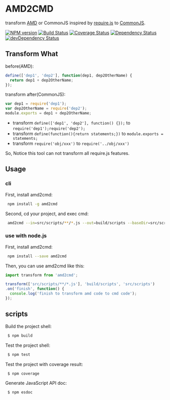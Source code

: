 # AMD2CMD

transform [AMD](https://github.com/amdjs/amdjs-api/wiki/AMD) or CommonJS inspired by [require.js](http://requirejs.org/) to [CommonJS](http://www.commonjs.org/).

[![NPM version][npm-image]][npm-url]
[![Build Status][travis-image]][travis-url]
[![Coverage Status][coveralls-image]][coveralls-url]
[![Dependency Status][depstat-image]][depstat-url]
[![devDependency Status][devdepstat-image]][devdepstat-url]

## Transform What

before(AMD):

```js
define(['dep1', 'dep2'], function(dep1, dep2OtherName) {
  return dep1 + dep2OtherName;
});
```

transform after(CommonJS):

```js
var dep1 = require('dep1');
var dep2OtherName = require('dep2');
module.exports = dep1 + dep2OtherName;
```

* transform `define(['dep1', 'dep2'], function() {});` to `require('dep1');require('dep2');`
* transform `define(function(){return statements;})` to `module.exports = statements;`
* transform `require('obj/xxx')` to `require('../obj/xxx')`

So, Notice this tool can not transform all require.js features.

## Usage

### cli

First, install amd2cmd:

```bash
 npm install -g amd2cmd
```

Second, cd your project, and exec cmd:

```bash
 amd2cmd --in=src/scripts/**/*.js --out=build/scripts --baseDir=src/scripts
```

### use with node.js

First, install amd2cmd:

```bash
 npm install --save amd2cmd
```

Then, you can use amd2cmd like this:

```js
import transform from 'amd2cmd';

transform(['src/scripts/**/*.js'], 'build/scripts', 'src/scripts')
.on('finish', function() {
  console.log('finish to transform amd code to cmd code');
});
```

## scripts

Build the project shell:

```bash
 $ npm build
```

Test the project shell:

```bash
 $ npm test
```

Test the project with coverage result:

```bash
 $ npm coverage
```

Generate JavaScript API doc:

```bash
 $ npm esdoc
```

[npm-image]: https://badge.fury.io/js/amd2cmd.svg
[npm-url]: https://npmjs.org/package/amd2cmd
[travis-image]: https://travis-ci.org/sinolz/amd2cmd.svg?branch=master
[travis-url]: https://travis-ci.org/sinolz/amd2cmd
[coveralls-image]: https://coveralls.io/repos/github/sinolz/amd2cmd/badge.svg?branch=master
[coveralls-url]: https://coveralls.io/github/sinolz/amd2cmd?branch=master

[depstat-url]: https://david-dm.org/sinolz/amd2cmd
[depstat-image]: https://img.shields.io/david/sinolz/amd2cmd/master.svg?style=flat-square
[devdepstat-image]: https://david-dm.org/sinolz/amd2cmd/dev-status.svg
[devdepstat-url]: https://david-dm.org/sinolz/amd2cmd#info=devDependencies
